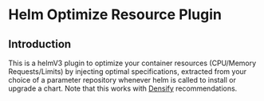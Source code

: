 # Helm Optimize Resource Plugin

## Introduction

This is a helmV3 plugin to optimize your container resources (CPU/Memory Requests/Limits) by injecting optimal specifications, extracted from your choice of a parameter repository whenever helm is called to install or upgrade a chart.
Note that this works with [Densify](https://www.densify.com/) recommendations. 
